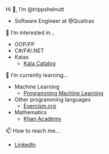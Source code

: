 Hi 👋, I’m @trippshelnutt
- Software Engineer at @Qualtrax

👀 I’m interested in...
- OOP/FP
- C#/F#/.NET
- Katas
  - [Kata Catalog](https://github.com/ardalis/kata-catalog) 

🌱 I’m currently learning...
- Machine Learning
  - [Programming Machine Learning](https://www.progml.com/)
- Other programming languages
  - [Exercism.org](https://exercism.org/profiles/trippshelnutt)
- Mathematics
  - [Khan Academy](https://www.khanacademy.org/profile/trippshelnutt)

📫 How to reach me...
- [LinkedIn](https://www.linkedin.com/in/trippshelnutt/)

